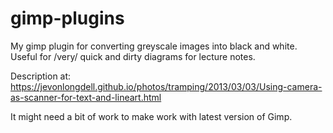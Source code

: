 gimp-plugins
============

My gimp plugin for converting greyscale images into black and white. Useful for /very/ quick and dirty diagrams for lecture notes. 

Description at:
https://jevonlongdell.github.io/photos/tramping/2013/03/03/Using-camera-as-scanner-for-text-and-lineart.html

It might need a bit of work to make work with latest version of Gimp.
